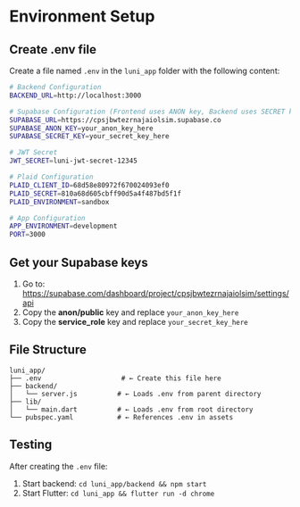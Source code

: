 # Environment Setup

## Create .env file

Create a file named `.env` in the `luni_app` folder with the following content:

```bash
# Backend Configuration
BACKEND_URL=http://localhost:3000

# Supabase Configuration (Frontend uses ANON key, Backend uses SECRET key)
SUPABASE_URL=https://cpsjbwtezrnajaiolsim.supabase.co
SUPABASE_ANON_KEY=your_anon_key_here
SUPABASE_SECRET_KEY=your_secret_key_here

# JWT Secret
JWT_SECRET=luni-jwt-secret-12345

# Plaid Configuration
PLAID_CLIENT_ID=68d58e80972f670024093ef0
PLAID_SECRET=810a68d605cbff90d5a4f487bd5f1f
PLAID_ENVIRONMENT=sandbox

# App Configuration
APP_ENVIRONMENT=development
PORT=3000
```

## Get your Supabase keys

1. Go to: https://supabase.com/dashboard/project/cpsjbwtezrnajaiolsim/settings/api
2. Copy the **anon/public** key and replace `your_anon_key_here`
3. Copy the **service_role** key and replace `your_secret_key_here`

## File Structure

```
luni_app/
├── .env                    # ← Create this file here
├── backend/
│   └── server.js          # ← Loads .env from parent directory
├── lib/
│   └── main.dart          # ← Loads .env from root directory
└── pubspec.yaml           # ← References .env in assets
```

## Testing

After creating the `.env` file:

1. Start backend: `cd luni_app/backend && npm start`
2. Start Flutter: `cd luni_app && flutter run -d chrome`

